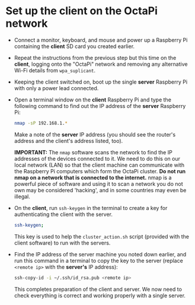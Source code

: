 # Set up the client on the OctaPi network

- Connect a monitor, keyboard, and mouse and power up a Raspberry Pi containing the **client** SD card you created earlier.

- Repeat the instructions from the previous step but this time on the **client**, logging onto the "OctaPi" network and removing any alternative Wi-Fi details from `wpa_suplicant`.

- Keeping the client switched on, boot up the single **server** Raspberry Pi with only a power lead connected.

- Open a terminal window on the **client** Raspberry Pi and type the following command to find out the IP address of the **server** Raspberry Pi:

    ```bash
    nmap -sP 192.168.1.*
    ```

    Make a note of the **server** IP address (you should see the router's address and the client's address listed, too).

    **IMPORTANT:** The `nmap` software scans the network to find the IP addresses of the devices connected to it. We need to do this on our local network (LAN) so that the client machine can communicate with the Raspberry Pi computers which form the OctaPi cluster. **Do not run nmap on a network that is connected to the internet.** nmap is a powerful piece of software and using it to scan a network you do not own may be considered 'hacking', and in some countries may even be illegal.

- On the **client**, run `ssh-keygen` in the terminal to create a key for authenticating the client with the server.

    ```bash
    ssh-keygen;
    ```

    This key is used to help the `cluster_action.sh` script (provided with the client software) to run with the servers.

- Find the IP address of the server machine you noted down earlier, and run this command in a terminal to copy the key to the server (replace `<remote ip>` with the **server's** IP address):

    ```bash
    ssh-copy-id -i ~/.ssh/id_rsa.pub <remote ip>
    ```

    This completes preparation of the client and server. We now need to check everything is correct and working properly with a single server.
